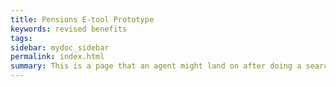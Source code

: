```yaml
---
title: Pensions E-tool Prototype
keywords: revised benefits
tags: 
sidebar: mydoc_sidebar
permalink: index.html
summary: This is a page that an agent might land on after doing a search in the e-tool.
---
```




